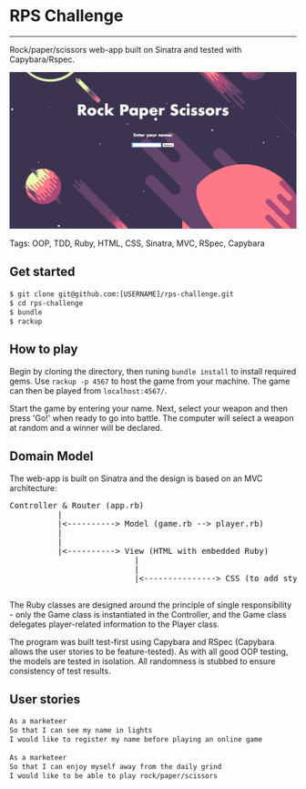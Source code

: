 # RPS Challenge
----
Rock/paper/scissors web-app built on Sinatra and tested with Capybara/Rspec.

![Alt text](./screenshot.png "rps-screenshot")

Tags: OOP, TDD, Ruby, HTML, CSS, Sinatra, MVC, RSpec, Capybara

Get started
----
```
$ git clone git@github.com:[USERNAME]/rps-challenge.git
$ cd rps-challenge
$ bundle
$ rackup
```
How to play
----
Begin by cloning the directory, then runing `bundle install` to install required gems. Use `rackup -p 4567` to host the game from your machine. The game can then be played from `localhost:4567/`.

Start the game by entering your name. Next, select your weapon and then press 'Go!' when ready to go into battle. The computer will select a weapon at random and a winner will be declared.

Domain Model
-----

The web-app is built on Sinatra and the design is based on an MVC architecture:

<pre>
Controller & Router (app.rb)  
          |  
          |<----------> Model (game.rb --> player.rb)  
          |  
          |
          |<----------> View (HTML with embedded Ruby)
                          |
                          |
                          |<---------------> CSS (to add styling on your browser)

</pre>   

The Ruby classes are designed around the principle of single responsibility - only the Game class is instantiated in the Controller, and the Game class delegates player-related information to the Player class.

The program was built test-first using Capybara and RSpec (Capybara allows the user stories to be feature-tested). As with all good OOP testing, the models are tested in isolation. All randomness is stubbed to ensure consistency of test results.

User stories
----
```
As a marketeer
So that I can see my name in lights
I would like to register my name before playing an online game

As a marketeer
So that I can enjoy myself away from the daily grind
I would like to be able to play rock/paper/scissors
```
